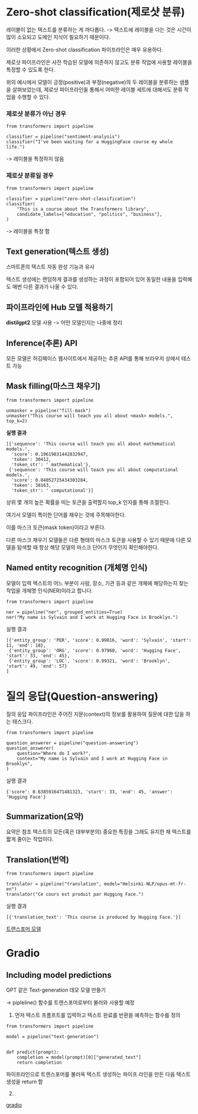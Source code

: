 # Zero-shot classification(제로샷 분류)

레이블이 없는 텍스트를 분류하는 게 까다롭다. -> 텍스트에 레이블을 다는 것은 시간이 많이 소요되고 도메인 지식이 필요하기 때문이다. 

이러한 상황에서 Zero-shot classification 파이프라인은 매우 유용하다. 

제로샷 파이프라인은 사전 학습된 모델에 의존하지 않고도 분류 작업에 사용할 레이블을 특정할 수 있도록 한다. 

위의 예시에서 모델이 긍정(positive)과 부정(negative)의 두 레이블을 분류하는 샘플을 살펴보았는데, 제로샷 파이프라인을 통해서 어떠한 레이블 세트에 대해서도 분류 작업을 수행할 수 있다. 


### 제로샷 분류가 아닌 경우

```
from transformers import pipeline

classifier = pipeline("sentiment-analysis")
classifier("I've been waiting for a HuggingFace course my whole life.")
```

-> 레이블을 특정하지 않음

### 제로샷 분류일 경우

```
from transformers import pipeline

classifier = pipeline("zero-shot-classification")
classifier(
    "This is a course about the Transformers library",
    candidate_labels=["education", "politics", "business"],
)
```

-> 레이블을 특정 함

## Text generation(텍스트 생성)

스마트폰의 텍스트 자동 완성 기능과 유사

텍스트 생성에는 랜덤하게 결과를 생성하는 과정이 포함되어 있어 동일한 내용을 입력해도 매번 다른 결과가 나올 수 있다. 


## 파이프라인에 Hub 모델 적용하기


**distilgpt2** 모델 사용 -> 어떤 모델인지는 나중에 정리

## Inference(추론) API

모든 모델은 허깅페이스 웹사이트에서 제공하는 추론 API를 통해 브라우저 상에서 테스트 가능


## Mask filling(마스크 채우기)

```
from transformers import pipeline

unmasker = pipeline("fill-mask")
unmasker("This course will teach you all about <mask> models.", top_k=2)
```

**실행 결과**

```
[{'sequence': 'This course will teach you all about mathematical models.',
  'score': 0.19619831442832947,
  'token': 30412,
  'token_str': ' mathematical'},
 {'sequence': 'This course will teach you all about computational models.',
  'score': 0.04052725434303284,
  'token': 38163,
  'token_str': ' computational'}]
```

상위 몇 개의 높은 확률을 띠는 토큰을 출력할지 top_k 인자를 통해 조절한다.

여기서 모델이 특이한 <mask> 단어를 채우는 것에 주목해아한다. 

이를 마스크 토큰(mask token)이라고 부른다. 

다른 마스크 채우기 모델들은 다른 형태의 마스크 토큰을 사용할 수 있기 때문에 다른 모델을 탐색할 때 항상 해당 모델의 마스크 단어가 무엇인지 확인해야한다. 

## Named entity recognition (개체명 인식)

모델이 입력 텍스트의 어느 부분이 사람, 장소, 기관 등과 같은 개체에 해당하는지 찾는 작업을 개체명 인식(NER)이라고 합니다. 

```
from transformers import pipeline

ner = pipeline("ner", grouped_entities=True)
ner("My name is Sylvain and I work at Hugging Face in Brooklyn.")
```

실행 결과

```
[{'entity_group': 'PER', 'score': 0.99816, 'word': 'Sylvain', 'start': 11, 'end': 18},
 {'entity_group': 'ORG', 'score': 0.97960, 'word': 'Hugging Face', 'start': 33, 'end': 45},
 {'entity_group': 'LOC', 'score': 0.99321, 'word': 'Brooklyn', 'start': 49, 'end': 57}
]
```

# 질의 응답(Question-answering)

질의 응답 파이프라인은 주어진 지문(context)의 정보를 활용하여 질문에 대한 답을 하는 태스크다. 

```
from transformers import pipeline

question_answerer = pipeline("question-answering")
question_answerer(
    question="Where do I work?",
    context="My name is Sylvain and I work at Hugging Face in Brooklyn",
)
```

실행 결과

```
{'score': 0.6385916471481323, 'start': 33, 'end': 45, 'answer': 'Hugging Face'}
```

## Summarization(요약)

요약은 참조 텍스트의 모든(혹은 대부부분의) 중요한 특징을 그래도 유지한 채 텍스트를 짧게 줄이는 작업이다. 

## Translation(번역)

```
from transformers import pipeline

translator = pipeline("translation", model="Helsinki-NLP/opus-mt-fr-en")
translator("Ce cours est produit par Hugging Face.")
```

실행 결과

```
[{'translation_text': 'This course is produced by Hugging Face.'}]
```

[트랜스포머 모델](https://huggingface.co/learn/nlp-course/ko/chapter1/3?fw=pt)


# Gradio

## Including model predictions

GPT 같은 Text-generation 데모 모델 만들기

-> pipleline() 함수를 트렌스포머로부터 불러와 사용할 예정


1. 먼저 텍스트 프롬프트를 입력하고 텍스트 완료를 반환을 예측하는 함수를 정의

```
from transformers import pipeline

model = pipeline("text-generation")


def predict(prompt):
    completion = model(prompt)[0]["generated_text"]
    return completion
```

파이프라인으로 트렌스포머를 불러옥 텍스트 생성하는 파이프 라인을 만든 다음 텍스트 생성을 return 함


2. 


[gradio](https://huggingface.co/learn/nlp-course/chapter9/2?fw=pt)
